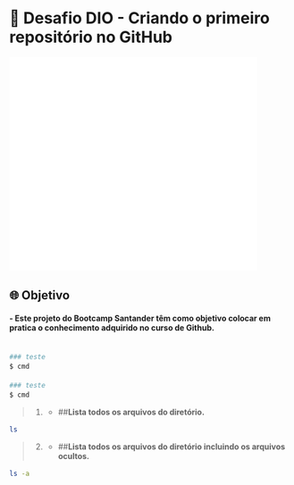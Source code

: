 # 🚀 Desafio DIO - Criando o primeiro repositório no GitHub

![teste](https://github.com/pacifyc/repositorioGitHub/blob/main/assets/santander.gif)

## 🌐 Objetivo

#### - Este projeto do Bootcamp Santander têm como objetivo colocar em pratica o conhecimento adquirido no curso de Github.

```bash

### teste
$ cmd

### teste
$ cmd

```


> 01. - ##**Lista todos os arquivos do diretório.**

~~~bash
ls
~~~


> 02. - ##**Lista todos os arquivos do diretório incluindo os arquivos ocultos.**

~~~bash
ls -a
~~~
 
